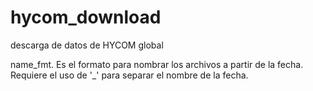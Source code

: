 # hycom_download
descarga de datos de HYCOM global

name\_fmt. Es el formato para nombrar los archivos a partir de la fecha. Requiere el uso de '\_' para separar el nombre de la fecha.
